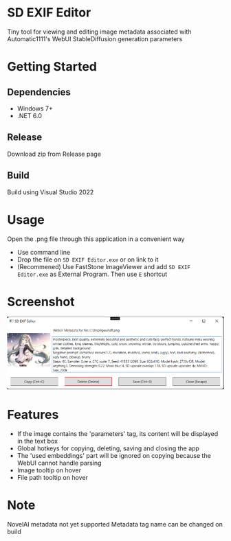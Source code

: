 # SD EXIF Editor

Tiny tool for viewing and editing image metadata associated with Automatic1111's WebUI StableDiffusion generation parameters

# Getting Started

## Dependencies

- Windows 7+
- .NET 6.0

## Release

Download zip from Release page

## Build

Build using Visual Studio 2022

# Usage

Open the .png file through this application in a convenient way
- Use command line
- Drop the file on `SD EXIF Editor.exe` or on link to it
- (Recommened) Use FastStone ImageViewer and add `SD EXIF Editor.exe` as External Program. Then use `E` shortcut

# Screenshot

![Screenshot](screenshot.png)

# Features

- If the image contains the 'parameters' tag, its content will be displayed in the text box
- Global hotkeys for copying, deleting, saving and closing the app
- The 'used embeddings' part will be ignored on copying because the WebUI cannot handle parsing
- Image tooltip on hover
- File path tooltip on hover

# Note

NovelAI metadata not yet supported
Metadata tag name can be changed on build
